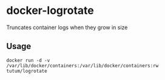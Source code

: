 # docker-logrotate
Truncates container logs when they grow in size

## Usage

	docker run -d -v /var/lib/docker/containers:/var/lib/docker/containers:rw tutum/logrotate

